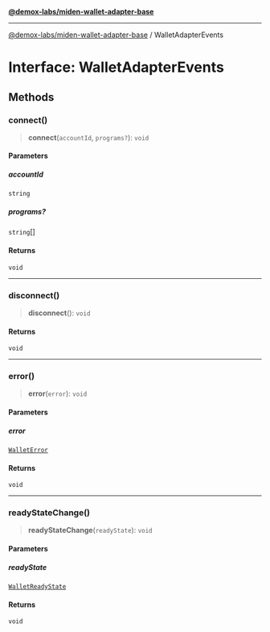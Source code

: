 [**@demox-labs/miden-wallet-adapter-base**](../README.md)

***

[@demox-labs/miden-wallet-adapter-base](../README.md) / WalletAdapterEvents

# Interface: WalletAdapterEvents

## Methods

### connect()

> **connect**(`accountId`, `programs?`): `void`

#### Parameters

##### accountId

`string`

##### programs?

`string`[]

#### Returns

`void`

***

### disconnect()

> **disconnect**(): `void`

#### Returns

`void`

***

### error()

> **error**(`error`): `void`

#### Parameters

##### error

[`WalletError`](../classes/WalletError.md)

#### Returns

`void`

***

### readyStateChange()

> **readyStateChange**(`readyState`): `void`

#### Parameters

##### readyState

[`WalletReadyState`](../enumerations/WalletReadyState.md)

#### Returns

`void`
